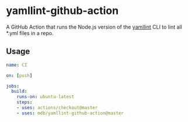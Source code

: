 # yamllint-github-action

A GitHub Action that runs the Node.js version of the [yamllint](https://www.npmjs.com/package/yaml-lint) CLI to lint all *.yml files in a repo.

## Usage

```yml
name: CI

on: [push]

jobs:
  build:
    runs-on: ubuntu-latest
    steps:
    - uses: actions/checkout@master
    - uses: mdb/yamllint-github-action@master
```
